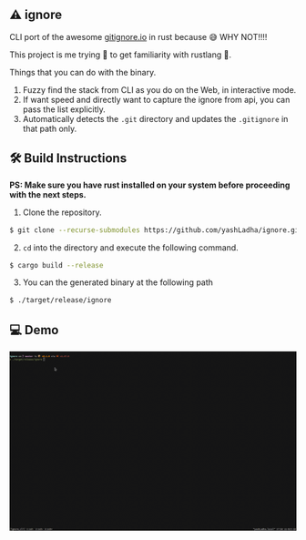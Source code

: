 ## ⚠ ignore

CLI port of the awesome [gitignore.io](https://gitignore.io) in rust because 😅 WHY NOT!!!!

This project is me trying 👷 to get familiarity with rustlang 🦀.

Things that you can do with the binary.
1. Fuzzy find the stack from CLI as you do on the Web, in interactive mode.
2. If want speed and directly want to capture the ignore from api, you can pass the list explicitly.
3. Automatically detects the `.git` directory and updates the `.gitignore` in that path only.

## 🛠 Build Instructions

__PS: Make sure you have rust installed on your system before proceeding with the
next steps.__

1. Clone the repository.
```sh
$ git clone --recurse-submodules https://github.com/yashLadha/ignore.git
```

2. `cd` into the directory and execute the following command.
```sh
$ cargo build --release
```

3. You can the generated binary at the following path
```sh
$ ./target/release/ignore
```

## 💻 Demo

![demo](./assets/record.gif)
